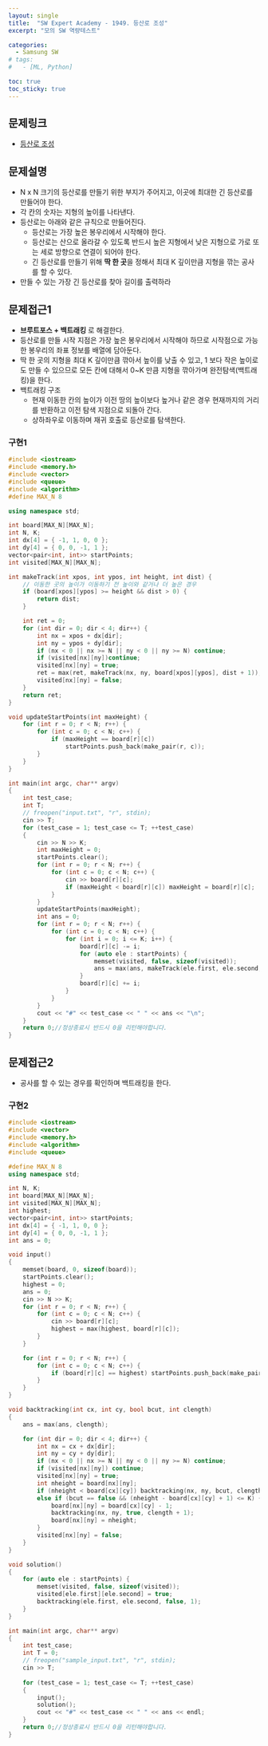 ```yaml
---
layout: single
title:  "SW Expert Academy - 1949. 등산로 조성"
excerpt: "모의 SW 역량테스트"

categories:
  - Samsung SW
# tags:
#   - [ML, Python]

toc: true
toc_sticky: true
---
```


## 문제링크
- [등산로 조성](https://swexpertacademy.com/main/code/problem/problemDetail.do?contestProbId=AV5PoOKKAPIDFAUq&categoryId=AV5PoOKKAPIDFAUq&categoryType=CODE&problemTitle=&orderBy=INQUERY_COUNT&selectCodeLang=ALL&select-1=&pageSize=10&pageIndex=1)

## 문제설명
- N x N 크기의 등산로를 만들기 위한 부지가 주어지고, 이곳에 최대한 긴 등산로를 만들어야 한다.
- 각 칸의 숫자는 지형의 높이를 나타낸다.
- 등산로는 아래와 같은 규칙으로 만들어진다.
    - 등산로는 가장 높은 봉우리에서 시작해야 한다.
    - 등산로는 산으로 올라갈 수 있도록 반드시 높은 지형에서 낮은 지형으로 가로 또는 세로 방향으로 연결이 되어야 한다.
    - 긴 등산로를 만들기 위해 **딱 한 곳**을 정해서 최대 K 깊이만큼 지형을 깎는 공사를 할 수 있다.
- 만들 수 있는 가장 긴 등산로를 찾아 길이를 출력하라

## 문제접근1
- **브루트포스 + 백트래킹** 로 해결한다.
- 등산로를 만들 시작 지점은 가장 높은 봉우리에서 시작해야 하므로 시작점으로 가능한 봉우리의 좌표 정보를 배열에 담아둔다.
- 딱 한 곳의 지형을 최대 K 깊이만큼 깎아서 높이를 낮출 수 있고, 1 보다 작은 높이로도 만들 수 있으므로 모든 칸에 대해서 0~K 만큼 지형을 깎아가며 완전탐색(백트래킹)을 한다.
- 백트래킹 구조
    - 현재 이동한 칸의 높이가 이전 땅의 높이보다 높거나 같은 경우 현재까지의 거리를 반환하고 이전 탐색 지점으로 되돌아 간다.
    - 상하좌우로 이동하며 재귀 호출로 등산로를 탐색한다.

### 구현1
```c++
#include <iostream>
#include <memory.h>
#include <vector>
#include <queue>
#include <algorithm>
#define MAX_N 8

using namespace std;

int board[MAX_N][MAX_N];
int N, K;
int dx[4] = { -1, 1, 0, 0 };
int dy[4] = { 0, 0, -1, 1 };
vector<pair<int, int>> startPoints;
int visited[MAX_N][MAX_N];

int makeTrack(int xpos, int ypos, int height, int dist) {
	// 이동한 곳의 높이가 이동하기 전 높이와 같거나 더 높은 경우
	if (board[xpos][ypos] >= height && dist > 0) {
		return dist;
	}

	int ret = 0;
	for (int dir = 0; dir < 4; dir++) {
		int nx = xpos + dx[dir];
		int ny = ypos + dy[dir];
		if (nx < 0 || nx >= N || ny < 0 || ny >= N) continue;
		if (visited[nx][ny])continue;
		visited[nx][ny] = true;
		ret = max(ret, makeTrack(nx, ny, board[xpos][ypos], dist + 1));
		visited[nx][ny] = false;
	}
	return ret;
}

void updateStartPoints(int maxHeight) {
	for (int r = 0; r < N; r++) {
		for (int c = 0; c < N; c++) {
			if (maxHeight == board[r][c])
				startPoints.push_back(make_pair(r, c));
		}
	}
}

int main(int argc, char** argv)
{
	int test_case;
	int T;
	// freopen("input.txt", "r", stdin);
	cin >> T;
	for (test_case = 1; test_case <= T; ++test_case)
	{
		cin >> N >> K;
		int maxHeight = 0;
		startPoints.clear();
		for (int r = 0; r < N; r++) {
			for (int c = 0; c < N; c++) {
				cin >> board[r][c];
				if (maxHeight < board[r][c]) maxHeight = board[r][c];
			}
		}
		updateStartPoints(maxHeight);
		int ans = 0;
		for (int r = 0; r < N; r++) {
			for (int c = 0; c < N; c++) {
				for (int i = 0; i <= K; i++) {
					board[r][c] -= i;
					for (auto ele : startPoints) {
						memset(visited, false, sizeof(visited));
						ans = max(ans, makeTrack(ele.first, ele.second, board[ele.first][ele.second], 0));
					}
					board[r][c] += i;
				}
			}
		}
		cout << "#" << test_case << " " << ans << "\n";
	}
	return 0;//정상종료시 반드시 0을 리턴해야합니다.
}
```

## 문제접근2
-  공사를 할 수 있는 경우를 확인하며 백트래킹을 한다.

### 구현2
```c++
#include <iostream>
#include <vector>
#include <memory.h>
#include <algorithm>
#include <queue>

#define MAX_N 8
using namespace std;

int N, K;
int board[MAX_N][MAX_N];
int visited[MAX_N][MAX_N];
int highest;
vector<pair<int, int>> startPoints;
int dx[4] = { -1, 1, 0, 0 };
int dy[4] = { 0, 0, -1, 1 };
int ans = 0;

void input()
{
	memset(board, 0, sizeof(board));
	startPoints.clear();
	highest = 0;
	ans = 0;
	cin >> N >> K;
	for (int r = 0; r < N; r++) {
		for (int c = 0; c < N; c++) {
			cin >> board[r][c];
			highest = max(highest, board[r][c]);
		}
	}

	for (int r = 0; r < N; r++) {
		for (int c = 0; c < N; c++) {
			if (board[r][c] == highest) startPoints.push_back(make_pair(r, c));
		}
	}
}

void backtracking(int cx, int cy, bool bcut, int clength)
{
	ans = max(ans, clength);

	for (int dir = 0; dir < 4; dir++) {
		int nx = cx + dx[dir];
		int ny = cy + dy[dir];
		if (nx < 0 || nx >= N || ny < 0 || ny >= N) continue;
		if (visited[nx][ny]) continue;
		visited[nx][ny] = true;
		int nheight = board[nx][ny];
		if (nheight < board[cx][cy]) backtracking(nx, ny, bcut, clength + 1);
		else if (bcut == false && (nheight - board[cx][cy] + 1) <= K) {
			board[nx][ny] = board[cx][cy] - 1;
			backtracking(nx, ny, true, clength + 1);
			board[nx][ny] = nheight;
		}
		visited[nx][ny] = false;
	}
}

void solution()
{
	for (auto ele : startPoints) {
		memset(visited, false, sizeof(visited));
		visited[ele.first][ele.second] = true;
		backtracking(ele.first, ele.second, false, 1);
	}
}

int main(int argc, char** argv)
{
	int test_case;
	int T = 0;
	// freopen("sample_input.txt", "r", stdin);
	cin >> T;
	
	for (test_case = 1; test_case <= T; ++test_case)
	{
		input();
		solution();
		cout << "#" << test_case << " " << ans << endl;
	}
	return 0;//정상종료시 반드시 0을 리턴해야합니다.
}
```
